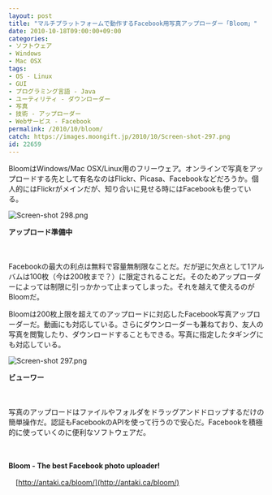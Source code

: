 ```yaml
---
layout: post
title: "マルチプラットフォームで動作するFacebook用写真アップローダー「Bloom」"
date: 2010-10-18T09:00:00+09:00
categories:
- ソフトウェア
- Windows
- Mac OSX
tags: 
- OS - Linux
- GUI
- プログラミング言語 - Java
- ユーティリティ - ダウンローダー
- 写真
- 技術 - アップローダー
- Webサービス - Facebook
permalink: /2010/10/bloom/
catch: https://images.moongift.jp/2010/10/Screen-shot-297.png
id: 22659
---
```

BloomはWindows/Mac OSX/Linux用のフリーウェア。オンラインで写真をアップロードする先として有名なのはFlickr、Picasa、Facebookなどだろうか。個人的にはFlickrがメインだが、知り合いに見せる時にはFacebookも使っている。

  

![Screen-shot 298.png](https://images.moongift.jp/2010/10/Screen-shot-298.png)  
  
**アップロード準備中**

  

　

  

Facebookの最大の利点は無料で容量無制限なことだ。だが逆に欠点として1アルバムは100枚（今は200枚まで？）に限定されることだ。そのためアップローダーによっては制限に引っかかって止まってしまった。それを越えて使えるのがBloomだ。

  
<!--more-->

Bloomは200枚上限を超えてのアップロードに対応したFacebook写真アップローダーだ。動画にも対応している。さらにダウンローダーも兼ねており、友人の写真を閲覧したり、ダウンロードすることもできる。写真に指定したタギングにも対応している。

  

![Screen-shot 297.png](https://images.moongift.jp/2010/10/Screen-shot-297.png)  
  
**ビューワー**

  

　

  

写真のアップロードはファイルやフォルダをドラッグアンドドロップするだけの簡単操作だ。認証もFacebookのAPIを使って行うので安心だ。Facebookを積極的に使っていくのに便利なソフトウェアだ。

  

　

  

**Bloom - The best Facebook photo uploader!**  
  
　[http://antaki.ca/bloom/](http://antaki.ca/bloom/)

  
